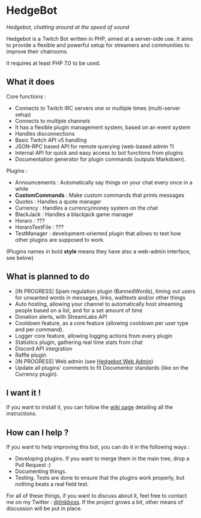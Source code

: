 # HedgeBot

*Hedgebot, chatting around at the speed of sound*

Hedgebot is a Twitch Bot written in PHP, aimed at a server-side use. It aims to provide a
flexible and powerful setup for streamers and communities to improve their chatrooms.

It requires at least PHP 7.0 to be used.

## What it does

Core functions :

- Connects to Twitch IRC servers one or multiple times (multi-server setup)
- Connects to multiple channels
- It has a flexible plugin management system, based on an event system
- Handles disconnections
- Basic Twitch API v5 handling
- JSON-RPC based API for remote querying (web-based admin ?)
- Internal API for quick and easy access to bot functions from plugins
- Documentation generator for plugin commands (outputs Markdown).

Plugins :

- Announcements : Automatically say things on your chat every once in a while
- **CustomCommands** : Make custom commands that prints messages
- Quotes : Handles a quote manager
- Currency : Handles a currency/money system on the chat
- BlackJack : Handles a blackjack game manager
- Horaro : ???
- HoraroTextFile : ???
- TestManager : development-oriented plugin that allows to test how other plugins are supposed to work.

(Plugins names in bold **style** means they have also a web-admin interface, see below)

## What is planned to do

- [IN PROGRESS] Spam regulation plugin (BannedWords), timing out users for unwanted words in messages, links, walltexts and/or other things
- Auto hosting, allowing your channel to automatically host streaming people based on a list, and for a set amount of time
- Donation alerts, with StreamLabs API
- Cooldown feature, as a core feature (allowing cooldown per user type and per command).
- Logger core feature, allowing logging actions from every plugin
- Statistics plugin, gathering real time stats from chat
- Discord API integration
- Raffle plugin
- [IN PROGRESS] Web admin (see [Hedgebot Web Admin](https://github.com/ylorant/HedgeBot-Admin))
- Update all plugins' comments to fit Documentor standards (like on the Currency plugin).

## I want it !

If you want to install it, you can follow the [wiki page](https://github.com/ylorant/HedgeBot/wiki/Installing-HedgeBot)
detailing all the instructions.

## How can I help ?

If you want to help improving this bot, you can do it in the following ways :

- Developing plugins. If you want to merge them in the main tree, drop a Pull Request :)
- Documenting things. 
- Testing. Tests are done to ensure that the plugins work properly, but nothing beats a real field test.

For all of these things, if you want to discuss about it, feel free to contact me on my Twitter : [@linkboss](https://twitter.com/linkboss).
If the project grows a bit, other means of discussion will be put in place.